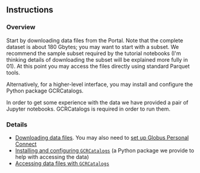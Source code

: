 ## Instructions

### Overview

Start by downloading data files from the Portal. Note that the complete dataset is about 180 Gbytes; you may want to start with a subset. We recommend the sample subset required by the tutorial notebooks (I'm thinking details of downloading the subset will be explained more fully in 01). At this point you may access the files directly using standard Parquet tools.

Alternatively, for a higher-level interface, you may install and configure the Python package GCRCatalogs.

In order to get some experience with the data we have provided a pair of Jupyter notebooks. GCRCatalogs is required in order to run them.

### Details

- [Downloading data files](01_download_data_files.md). You may also need to [set up Globus Personal Connect](02_setup_globus_personal_connect.md)
- [Installing and configuring `GCRCatalogs`](03_install_gcr_catalogs.md) (a Python package we provide to help with accessing the data) 
- [Accessing data files with `GCRCatalogs`](04_access_data_files_with_gcr_catalogs.md)

